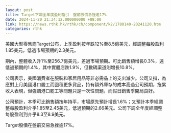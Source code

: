 ```yaml
---
layout: post
title: Target下調全年度盈利指引　盤前股價急挫逾17%
date: 2024-11-20 21:34:12.000000000 +08:00
link: https://news.rthk.hk/rthk/ch/component/k2/1780140-20241120.htm
categories: rthk
---
```


美國大型零售商Target公布，上季盈利按年跌12%至8.5億美元，經調整每股盈利1.85美元，低過市場預期的2.3美元。

期內，整體收入升1%至256.7億美元，差過市場預期。可比銷售額增長0.3%，遠低過預期的1.4%，其中實體店跌1.9%，但數碼渠道則增長10.8%。

公司表示，美國消費者在服裝和家居用品等非必需品上的支出減少。公司又指，為應對上月美國港口罷工而囤積更多貨品，持有額外庫存的成本高過公司預期，拖累收入表現，但強調港口罷工等問題只是一次性問題，而假日銷售季開局良好。

公司預計，本季可比銷售額按年持平，市場原先預計增長1.6%；又預計本季經調整每股盈利介乎1.85至2.45美元，低過預期的2.66美元。公司下調全年度經調整每股盈利到介乎8.3至8.9美元。

Target股價在盤前交易急挫逾17%。
